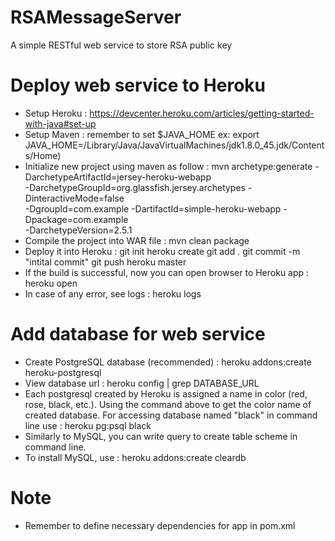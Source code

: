 # RSAMessageServer
A simple RESTful web service to store RSA public key

# Deploy web service to Heroku
- Setup Heroku : https://devcenter.heroku.com/articles/getting-started-with-java#set-up
- Setup Maven : remember to set $JAVA_HOME
ex: export JAVA_HOME=/Library/Java/JavaVirtualMachines/jdk1.8.0_45.jdk/Contents/Home)
- Initialize new project using maven as follow :
mvn archetype:generate -DarchetypeArtifactId=jersey-heroku-webapp \
    -DarchetypeGroupId=org.glassfish.jersey.archetypes -DinteractiveMode=false \
    -DgroupId=com.example -DartifactId=simple-heroku-webapp -Dpackage=com.example \
    -DarchetypeVersion=2.5.1
- Compile the project into WAR file :
mvn clean package
- Deploy it into Heroku :
git init
heroku create
git add .
git commit -m "intital commit"
git push heroku master
- If the build is successful, now you can open browser to Heroku app :
heroku open
- In case of any error, see logs :
heroku logs

# Add database for web service
- Create PostgreSQL database (recommended) :
heroku addons:create heroku-postgresql
- View database url :
heroku config | grep DATABASE_URL
- Each postgresql created by Heroku is assigned a name in color (red, rose, black, etc.). Using the command above to get the color name of created database. For accessing database named "black" in command line use :
heroku pg:psql black
- Similarly to MySQL, you can write query to create table scheme in command line.
- To install MySQL, use :
heroku addons:create cleardb

# Note
- Remember to define necessary dependencies for app in pom.xml



